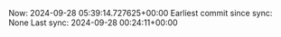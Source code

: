 Now: 2024-09-28 05:39:14.727625+00:00 Earliest commit since sync: None Last sync: 2024-09-28 00:24:11+00:00
